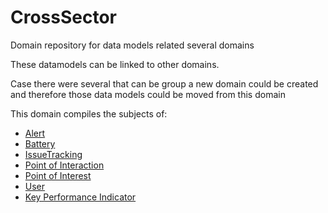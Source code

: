 # CrossSector
Domain repository for data models related several domains

These datamodels can be linked to other domains. 

Case there were several that can be group a new domain could be created
and therefore those data models could be moved from this domain

This domain compiles the subjects of:
- [Alert](https://github.com/smart-data-models/dataModel.Alert/tree/master)
- [Battery](https://github.com/smart-data-models/dataModel.Battery/tree/master)
- [IssueTracking](https://github.com/smart-data-models/dataModel.IssueTracking/tree/master)
- [Point of  Interaction](https://github.com/smart-data-models/dataModel.PointOfInteraction/tree/master)
- [Point of Interest](https://github.com/smart-data-models/dataModel.PointOfInterest/tree/master)
- [User](https://github.com/smart-data-models/dataModel.User/tree/master)
- [Key Performance Indicator](https://github.com/smart-data-models/dataModel.KeyPerformanceIndicator/tree/master)
